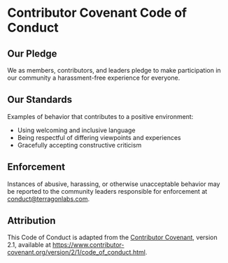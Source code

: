 # Contributor Covenant Code of Conduct

## Our Pledge

We as members, contributors, and leaders pledge to make participation in our
community a harassment-free experience for everyone.

## Our Standards

Examples of behavior that contributes to a positive environment:
* Using welcoming and inclusive language
* Being respectful of differing viewpoints and experiences
* Gracefully accepting constructive criticism

## Enforcement

Instances of abusive, harassing, or otherwise unacceptable behavior may be
reported to the community leaders responsible for enforcement at
conduct@terragonlabs.com.

## Attribution

This Code of Conduct is adapted from the [Contributor Covenant][homepage],
version 2.1, available at
https://www.contributor-covenant.org/version/2/1/code_of_conduct.html.

[homepage]: https://www.contributor-covenant.org